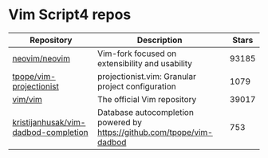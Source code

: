 # Vim Script4 repos

| Repository                                                                                      | Description                                                              | Stars |
| ----------------------------------------------------------------------------------------------- | ------------------------------------------------------------------------ | ----- |
| [neovim/neovim](https://github.com/neovim/neovim)                                               | Vim-fork focused on extensibility and usability                          | 93185 |
| [tpope/vim-projectionist](https://github.com/tpope/vim-projectionist)                           | projectionist.vim: Granular project configuration                        | 1079  |
| [vim/vim](https://github.com/vim/vim)                                                           | The official Vim repository                                              | 39017 |
| [kristijanhusak/vim-dadbod-completion](https://github.com/kristijanhusak/vim-dadbod-completion) | Database autocompletion powered by <https://github.com/tpope/vim-dadbod> | 753   |
